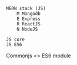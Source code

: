     MERN stack (JS)
        M Mongodb
        E Express
        R ReactJS
        N NodeJS

    JS core
    JS ES6


Commonjs <> ES6 module